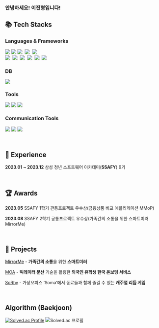 ### 안녕하세요! 이진형입니다!

## 📚 Tech Stacks
### Languages & Frameworks
<p>
  <img src="https://img.shields.io/badge/Python-3771a2?style=for-the-badge&logoColor=white&logo=PYTHON"/>
  <img src="https://img.shields.io/badge/Java-ec2025?style=for-the-badge&logoColor=white&logo=openjdk"/>
  <img src="https://img.shields.io/badge/javascript-%23323330.svg?style=for-the-badge&logo=javascript&logoColor=%23F7DF1E"/>&nbsp
  <img src="https://img.shields.io/badge/c%23-%23239120.svg?style=for-the-badge&logo=csharp&logoColor=white"/>&nbsp
  <img src="https://img.shields.io/badge/dart-%230175C2.svg?style=for-the-badge&logo=dart&logoColor=white"/>
  
  <br>
  <img src="https://img.shields.io/badge/django-%23092E20.svg?style=for-the-badge&logo=django&logoColor=white"/>&nbsp 
  <img src="https://img.shields.io/badge/react-%2320232a.svg?style=for-the-badge&logo=react&logoColor=%2361DAFB"/>&nbsp 
  <img src="https://img.shields.io/badge/redux-%23593d88.svg?style=for-the-badge&logo=redux&logoColor=white"/>&nbsp
  <img src="https://img.shields.io/badge/vuejs-%2335495e.svg?style=for-the-badge&logo=vuedotjs&logoColor=%234FC08D"/>&nbsp
  <img src="https://img.shields.io/badge/spring-%236DB33F.svg?style=for-the-badge&logo=spring&logoColor=white"/>&nbsp
  <img src="https://img.shields.io/badge/Flutter-%2302569B.svg?style=for-the-badge&logo=Flutter&logoColor=white"/>
</p>

### DB
<p>
  <img src="https://img.shields.io/badge/mysql-4479A1?style=for-the-badge&logoColor=white&logo=mysql"/>
</p>

### Tools
<p>
  <img src="https://img.shields.io/badge/figma-%23F24E1E.svg?style=for-the-badge&logo=figma&logoColor=white"/>
  <img src="https://img.shields.io/badge/unity-%23000000.svg?style=for-the-badge&logo=unity&logoColor=white"/>
  <img src="https://img.shields.io/badge/Postman-FF6C37?style=for-the-badge&logo=postman&logoColor=white"/>
</p>

### Communication Tools
<p>
  <img src="https://img.shields.io/badge/git-%23F05033.svg?style=for-the-badge&logo=git&logoColor=white"/>
  <img src="https://img.shields.io/badge/jira-%230A0FFF.svg?style=for-the-badge&logo=jira&logoColor=white"/>
  <img src="https://img.shields.io/badge/Notion-%23000000.svg?style=for-the-badge&logo=notion&logoColor=white"/>
</p>

<br>

## 💼 Experience
**2023.01 ~ 2023.12**  삼성 청년 소프트웨어 아카데미(**SSAFY**) 9기

<br>

## 🏆 Awards
**2023.05**  SSAFY 1학기 관통프로젝트 우수상(금융상품 비교 애플리케이션 MMoP)

**2023.08**  SSAFY 2학기 공통프로젝트 우수상(가족간의 소통을 위한 스마트미러 MirrorMe)

<br>

## 📁 Projects
  [MirrorMe](https://github.com/LeeJ1nHyeong/MirrorMe) - **가족간의 소통**을 위한 **스마트미러**

  [MOA](https://github.com/LeeJ1nHyeong/MOA) - **빅데이터 분산** 기술을 활용한 **외국인 유학생 한국 온보딩 서비스**
  
  [SoRhy](https://github.com/LeeJ1nHyeong/SoRhy) - 가상오피스 ‘Soma’에서 동료들과 함께 즐길 수 있는 **캐주얼 리듬 게임**

<br>

## Algorithm (Baekjoon)
[![Solved.ac Profile](http://mazassumnida.wtf/api/v2/generate_badge?boj=wlsgud4084)](https://solved.ac/wlsgud4084/)
![Solved.ac 프로필](http://mazandi.herokuapp.com/api?handle=wlsgud4084&theme=dark)
<!--
### 수정중입니다

개발자 이진형입니다.

#### 📚 Tech Stacks
<p>
  <img src="https://img.shields.io/badge/Python-3766AB?style=flat-square&logo=Python&logoColor=white"/></a>&nbsp
  <img src="https://img.shields.io/badge/Java-007396?style=flat-square&logo=Java&logoColor=white"/></a>&nbsp
  <img src="https://img.shields.io/badge/Javascript-ffb13b?style=flat-square&logo=javascript&logoColor=white"/></a>&nbsp
  <img src="https://img.shields.io/badge/-C%23-512BD4?logo=Csharp&style=flat-square"/></a>&nbsp
  
  <br>
  <img src="https://img.shields.io/badge/React-2496ED?style=flat-square&logo=React&logoColor=white"/></a>&nbsp 
  <img src="https://img.shields.io/badge/HTML5-D24939?style=flat-square&logo=HTML5&logoColor=white"/></a>&nbsp
  <img src="https://img.shields.io/badge/css-1572B6?style=flat-square&logo=css3&logoColor=white">&nbsp
  <img src="https://camo.githubusercontent.com/7d40774762a6559831664bbeb1b3d4e6b55ca155467da23c89cf8207cb063d64/68747470733a2f2f696d672e736869656c64732e696f2f62616467652f5675652e6a732d3446433038443f7374796c653d666c61742d737175617265266c6f676f3d5675652e6a73266c6f676f436f6c6f723d7768697465"/></a>&nbsp
</p>

#### 💼 Experience
<p>
  <li>2023.01 ~ 2023.12 &nbsp SSAFY 9기</li>
</p>

#### 🏆 Awards
<p>
  <h4>프로젝트</h4>
  <li>2023.05 &nbsp SSAFY 1학기 관통프로젝트 우수상(금융상품 비교 애플리케이션 MMoP)</li>
  <li>2023.08 &nbsp SSAFY 2학기 공통프로젝트 우수상(가족간의 소통을 위한 스마트미러 MirrorMe)</li>
  <p>--------------------------------------------------------------------------</p>
  <h4>기타</h4>
  <li>2023.07 &nbsp SSAFY RACE 스피드맵 부문 1위</li>
</p>

## 📁 Projects
[SoRhy](https://github.com/LeeJ1nHyeong/SoRhy)
- 2023.05.17 ~ 2023.05.26    **MMoP** 🏆
    - **금융상품 비교** 애플리케이션

- 2023.07.10 ~ 2023.08.18    **MirrorMe** 🏆
    - **가족간의 소통**을 위한 **스마트미러**

- 2023.08.28 ~ 2023.10.06     **MOA**
    - **빅데이터 분산** 기술을 활용한 **외국인 유학생 한국 온보딩 서비스**

- 2023.10.10 ~ 2023.11.17     **SoRhy(So**ma **Rhy**thm ****Game**)**
    - **직방**과의 **기업연계** 프로젝트
    - 가상오피스 ‘Soma’에서 동료들과 함께 즐길 수 있는 **캐주얼 리듬 게임**
 
#### ETC
- ...
-->

<!--
**LeeJ1nHyeong/LeeJ1nHyeong** is a ✨ _special_ ✨ repository because its `README.md` (this file) appears on your GitHub profile.

Here are some ideas to get you started:

- 🔭 I’m currently working on ...
- 🌱 I’m currently learning ...
- 👯 I’m looking to collaborate on ...
- 🤔 I’m looking for help with ...
- 💬 Ask me about ...
- 📫 How to reach me: ...
- 😄 Pronouns: ...
- ⚡ Fun fact: ...
-->
